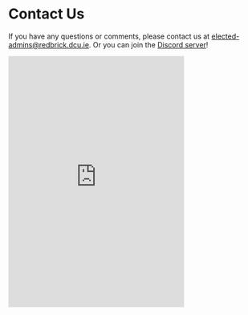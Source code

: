 # Contact Us

If you have any questions or comments, please contact us at
[elected-admins@redbrick.dcu.ie](mailto:elected-admins@redbrick.dcu.ie). Or you can join the
[Discord server](https://discord.gg/MttnTq9UyK)!

<iframe src="https://discord.com/widget?id=568403963595063307&theme=dark" width="350" height="500" allowtransparency="true" frameborder="0" sandbox="allow-popups allow-popups-to-escape-sandbox allow-same-origin allow-scripts"></iframe>